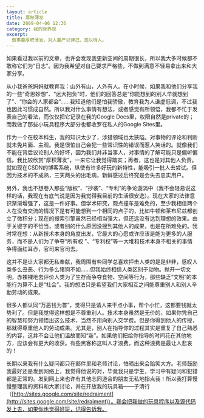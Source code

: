 ```yaml
---
layout: article
title: 厚积薄发
date: 2009-04-06 12:36
category: 我的世界观
excerpt:
  做事要厚积薄发，对人要严以律己，宽以待人。
---
```


如果看过我以前的文章，也许会发现我更新空间的周期很长，所以我大多时候都不敢称它们为“日志”。因为我希望对自己要求严格些，不做到满意不轻易拿出来和大家分享。

从小我爸爸妈妈就教育我：山外有山，人外有人。在小时候，如果我和他们分享我的一些“奇思妙想”、“远大抱负”时，他们的回答总是“你能想到的别人早就想到了”、“你会的人家都会”……我知道他们是怕我骄傲，教育我为人谦虚低调，不过我也因此习惯成自然。所以我对什么事情有想法，或者感觉有所领悟，我都不忙于发表自己的看法，而仅仅把它记录在我的Google Docs里，权限自然是private的；而我做了那些小玩具程序大部分也都收罗在私人的Google Sites里。 

作为一个在校本科生，我的知识太少了，涉猎领域也太狭隘。对事物的评论和判断就未免片面、主观。我是很怕自己会犯一些常识性的错误而惹人笑话的。就像我们不能在背后议论别人的好坏，因为我们并非当事人，对事情的了解可能只是偏听偏信。我比较欣赏“厚积薄发”，一来它让我觉得踏实；再者，这也是对其他人负责。就如现在CSDN的博客系统，纵使有许多好玩的新特性，能吸引一批人去尝试。但因为技术的不成熟，三天两头的出毛病，新鲜感过后终究是会失去忠实用户。

另外，我也不想卷入那些“版权”、“抄袭”、“专利”的争论漩涡中（我不会轻易说这样的话，我现在有底气说是因为我觉得我目前的生活很安逸）。现在大家的法律意识渐渐增强了，这是一件好事。但学术研究，观点撞车是难免的，至少我相信两个人在没有交流的情况下是有可能想到一个相同的点子的，比如牛顿和莱布尼兹都创立了微积分；现在的搜索引擎虽然已经相当强大，但还远没有达到理想的效果。由于关键字的不恰当，或者别的什么原因没搜到其他人的成果，也是在所难免的。我时常在想：从新技术本身的角度出发，它最大的心愿或许应该是能为更多的人服务，而不是人们为了争夺“所有权 ”、“专利权”等一大堆和技术本身不相关的事情争得面红耳赤，官司来官司去。

这并不是让大家都无私奉献，我周围有些同学总喜欢抨击人类的是是非非，感叹人类多么丑恶、行为多么猪狗不如……但我始终相信人类区别于动物。抛开一切文明，赤裸裸地去评价人类为了生存而争夺食物、空间等行为，那些缺乏“文明”的本能行为算不上是“社会”。我的想法只是希望我们大家相互之间能尊重别人和别人辛勤劳动的成果。

很多人都认同“万恶钱为首”，觉得只是请人来干点小事，帮个小忙，这都要钱就太势利了。但是我觉得这样想是不尊重别人。技术本身虽然是无价的，如果你凭自己的智慧和努力领悟出这么技术，当然不用向别人交学费。但是你得到他人的传授，那就得尊重他人的劳动成果。尤其是，别人在指导你的过程其实是重复了自己熟悉的内容，这并不会让他们温故而知“新”。如果他们把给你指导的时间花在其他地方，应该会有更大的收获。有些黑客称这叫人才浪费，而这种浪费是最让人悲哀的！

长期以来我有什么疑问都只在邮件里和老师讨论，怕晒出来会贻笑大方。老师鼓励我最好还是发到网络上，我觉得他说的对，毕竟我只是学生，学习中有疑问和犯错都是正常的。发到网上来也许有其他志同道合的朋友无私地指点我！所以我打算慢慢整理我的资料和大家讨论，并在开放我的玩具箱——子清行（[http://sites.google.com/site/redraiment](http://sites.google.com/site/redraiment)）。我会把我做的玩具程序以及源代码发上去，如果你也觉得好玩，记得告诉我。
